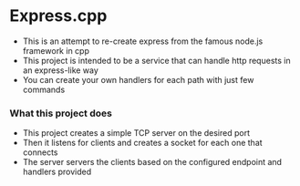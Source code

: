 # Express.cpp

- This is an attempt to re-create express from the famous node.js framework in cpp
- This project is intended to be a service that can handle http requests in an express-like way
- You can create your own handlers for each path with just few commands

### What this project does

- This project creates a simple TCP server on the desired port
- Then it listens for clients and creates a socket for each one that connects
- The server servers the clients based on the configured endpoint and handlers provided